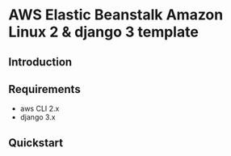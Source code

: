 # AWS Elastic Beanstalk Amazon Linux 2 & django 3 template

## Introduction


## Requirements
- aws CLI 2.x
- django 3.x

## Quickstart




